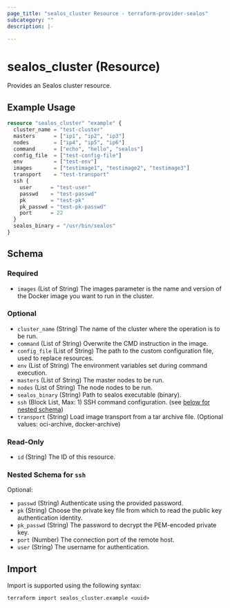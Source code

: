 ```yaml
---
page_title: "sealos_cluster Resource - terraform-provider-sealos"
subcategory: ""
description: |-

---
```


# sealos_cluster (Resource)

Provides an Sealos cluster resource.

## Example Usage
```terraform
resource "sealos_cluster" "example" {
  cluster_name = "test-cluster"
  masters      = ["ip1", "ip2", "ip3"]
  nodes        = ["ip4", "ip5", "ip6"]
  command      = ["echo", "hello", "sealos"]
  config_file  = ["test-config-file"]
  env          = ["test-env"]
  images       = ["testimage1", "testimage2", "testimage3"]
  transport    = "test-transport"
  ssh {
    user      = "test-user"
    passwd    = "test-passwd"
    pk        = "test-pk"
    pk_passwd = "test-pk-passwd"
    port      = 22
  }
  sealos_binary = "/usr/bin/sealos"
}
```

<!-- schema generated by tfplugindocs -->
## Schema

### Required

- `images` (List of String) The images parameter is the name and version of the Docker image you want to run in the cluster.

### Optional

- `cluster_name` (String) The name of the cluster where the operation is to be run.
- `command` (List of String) Overwrite the CMD instruction in the image.
- `config_file` (List of String) The path to the custom configuration file, used to replace resources.
- `env` (List of String) The environment variables set during command execution.
- `masters` (List of String) The master nodes to be run.
- `nodes` (List of String) The node nodes to be run.
- `sealos_binary` (String) Path to sealos executable (binary).
- `ssh` (Block List, Max: 1) SSH command configuration. (see [below for nested schema](#nestedblock--ssh))
- `transport` (String) Load image transport from a tar archive file. (Optional values: oci-archive, docker-archive)

### Read-Only

- `id` (String) The ID of this resource.

<a id="nestedblock--ssh"></a>
### Nested Schema for `ssh`

Optional:

- `passwd` (String) Authenticate using the provided password.
- `pk` (String) Choose the private key file from which to read the public key authentication identity.
- `pk_passwd` (String) The password to decrypt the PEM-encoded private key.
- `port` (Number) The connection port of the remote host.
- `user` (String) The username for authentication.

## Import

Import is supported using the following syntax:

```shell
terraform import sealos_cluster.example <uuid>
```
